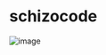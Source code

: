 # schizocode
![image](https://github.com/NavaShield/schizocode/assets/88568085/35831ee1-bb82-4132-a56f-e4d02f489606)
